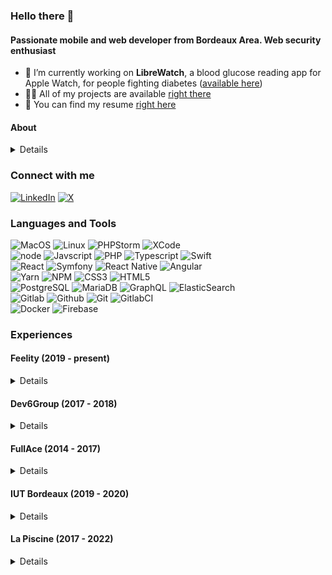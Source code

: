 ### Hello there 👋

#### Passionate mobile and web developer from Bordeaux Area. Web security enthusiast

- 🔭 I’m currently working on **LibreWatch**, a blood glucose reading app for Apple Watch, for people fighting diabetes ([available here](https://apps.apple.com/fr/app/librewatch/id1609222678))
- 👨‍💻 All of my projects are available [right there](https://cv.labaste.fr)
- 💼 You can find my resume [right here](https://read.cv/denispoulpy)

#### About

<details>Web security enthusiast.

Gradually moving away from traditional websites towards the development of custom B2B web platforms and mobile applications, I'm now experienced on various technical stacks, from APIs on Symfony/PHP8 to mobile applications with React Native/TypeScript, hybrids with React/Angular and Ionic/Capacitor, native with Swift/Java or VR with C#/Unity.

Very interested in DevOps, I'm also in charge of monitoring with Grafana, setting up CI/CD via GitLab and Docker environments for all projects and technical stacks.

Very attentive to security and data processing, I've worked on a number of Medical Device projects, and am at ease with the prerequisites for applications dealing with health data (HDS).

I have a degree in multimedia project management, and as such I also oversee the smooth running of projects, from before-contract estimates to GitLab/Jira ticket tracking.

Currently lead developer in a Bordeaux-based digital agency, I help and guide my colleagues in their developments. I'm also very involved in didactics, and like to share my knowledge with my colleagues, or the students I've had over the years as a teacher in a school for web developers, or at the Bordeaux IUT where I also taught.

What is working as a lead developer? This.

![Fire](https://camo.githubusercontent.com/3782881044e264bfb2d1002964bc4f6a1fd0e7c7fe411a09473416a3589d02a2/68747470733a2f2f6d65646961312e67697068792e636f6d2f6d656469612f31334867774773584630616947592f67697068792e676966)
</details>

### Connect with me
[![LinkedIn](https://img.shields.io/badge/My_LinkedIn-0A66C2?style=for-the-badge&logo=linkedin)](https://linkedin.com/in/denislabaste)
[![X](https://img.shields.io/badge/My_Borring_Twitter-000000?style=for-the-badge&logo=x)](https://twitter.com/denispoulpy)

### Languages and Tools

![MacOS](https://img.shields.io/static/v1?label=&message=MacOS&style=flat-square&logo=Apple&color=222522&labelColor=000000)
![Linux](https://img.shields.io/static/v1?label=&message=Linux&style=flat-square&logo=Linux&color=222522&labelColor=FCC624&logoColor=fff)
![PHPStorm](https://img.shields.io/static/v1?label=&message=PHPStorm&style=flat-square&logo=PhpStorm&color=222522&labelColor=007ACC&logoColor=fff)
![XCode](https://img.shields.io/static/v1?label=&message=XCode&style=flat-square&logo=XCode&color=222522&labelColor=147EFB&logoColor=fff)\
![node](https://img.shields.io/static/v1?label=&message=Node.js&style=flat-square&logo=Node.js&color=222522&labelColor=339933&logoColor=fff)
![Javscript](https://img.shields.io/static/v1?label=&message=Javascript&style=flat-square&logo=Javascript&color=222522&labelColor=F7DF1E&logoColor=fff)
![PHP](https://img.shields.io/static/v1?label=&message=PHP&style=flat-square&logo=PHP&color=222522&labelColor=777BB4&logoColor=fff)
![Typescript](https://img.shields.io/static/v1?label=&message=Typescript&style=flat-square&logo=Typescript&color=222522&labelColor=007ACC&logoColor=fff)
![Swift](https://img.shields.io/static/v1?label=&message=Swift&style=flat-square&logo=Swift&color=222522&labelColor=F05138&logoColor=fff)\
![React](https://img.shields.io/static/v1?label=&message=React&style=flat-square&logo=React&color=222522&labelColor=61DAFB&logoColor=fff)
![Symfony](https://img.shields.io/static/v1?label=&message=Symfony&style=flat-square&logo=Symfony&color=222522&labelColor=000000&logoColor=fff)
![React Native](https://img.shields.io/static/v1?label=&message=React%20Native&style=flat-square&logo=React&color=222522&labelColor=61DAFB&logoColor=fff)
![Angular](https://img.shields.io/static/v1?label=&message=Angular&style=flat-square&logo=Angular&color=222522&labelColor=0F0F11&logoColor=fff)\
![Yarn](https://img.shields.io/static/v1?label=&message=Yarn&style=flat-square&logo=Yarn&color=222522&labelColor=2C8EBB&logoColor=fff)
![NPM](https://img.shields.io/static/v1?label=&message=NPM&style=flat-square&logo=Npm&color=222522&labelColor=CB3837&logoColor=fff)
![CSS3](https://img.shields.io/static/v1?label=&message=CSS3&style=flat-square&logo=CSS3&color=222522&labelColor=1572B6&logoColor=fff)
![HTML5](https://img.shields.io/static/v1?label=&message=HTML5&style=flat-square&logo=HTML5&color=222522&labelColor=E34F26&logoColor=fff)\
![PostgreSQL](https://img.shields.io/static/v1?label=&message=PostgreSQL&style=flat-square&logo=PostgreSQL&color=222522&labelColor=336791&logoColor=fff)
![MariaDB](https://img.shields.io/static/v1?label=&message=MariaDB&style=flat-square&logo=MariaDB&color=222522&labelColor=003545&logoColor=fff)
![GraphQL](https://img.shields.io/static/v1?label=&message=GraphQL&style=flat-square&logo=GraphQL&color=222522&labelColor=E10098&logoColor=fff)
![ElasticSearch](https://img.shields.io/static/v1?label=&message=ElasticSearch&style=flat-square&logo=ElasticSearch&color=222522&labelColor=005571&logoColor=fff)\
![Gitlab](https://img.shields.io/static/v1?label=&message=Gitlab&style=flat-square&logo=Gitlab&color=222522&labelColor=FC6D26&logoColor=fff)
![Github](https://img.shields.io/static/v1?label=&message=Github&style=flat-square&logo=Github&color=222522&labelColor=181717&logoColor=fff)
![Git](https://img.shields.io/static/v1?label=&message=Git&style=flat-square&logo=Git&color=222522&labelColor=F05032&logoColor=fff)
![GitlabCI](https://img.shields.io/static/v1?label=&message=Gitlab%20CI&style=flat-square&logo=Gitlab&color=222522&labelColor=FC6D26&logoColor=fff)\
![Docker](https://img.shields.io/static/v1?label=&message=Docker&style=flat-square&logo=Docker&color=222522&labelColor=2496ED&logoColor=fff)
![Firebase](https://img.shields.io/static/v1?label=&message=Firebase&style=flat-square&logo=Firebase&color=222522&labelColor=DD2C00&logoColor=fff)

[//]: # (![Languages]&#40;https://github-readme-stats.vercel.app/api/top-langs?username=mrpoulpy&show_icons=true&locale=en&layout=compact&#41;)

### Experiences

#### Feelity (2019 - present)
<details>
From Full-Stack developer to Lead developer in a web agency based in Bordeaux. Making projects for start-ups and many companies and leading developments in a 10-people team.
    
I developed apps mainly with React Native and Angular for mobile and web apps ; Symfony for backend APIs ; Unity for a handled app in VR headset for optometrics.

Worked with WebRTC, BLE communications for communicating with custom hardware devices, and sensitive health-data. 
</details>

#### Dev6Group (2017 - 2018)
<details>
Full-Stack web developer in an IT services company, on assignment at Aquitaine Cap Métiers, working on a single project in cooperation with France Travail (formerly Pôle Emploi), that collects and broadcasts work-training offers.    
</details>

#### FullAce (2014 - 2017)
<details>
Web developer in a work-study education in an object communication agency. Developed mostly in Prestashop and CakePHP.
</details>

#### IUT Bordeaux (2019 - 2020)
<details>
ThreeJS teacher in Bordeaux univerity, teaching Licence-degree students to use this library and develop interactive web animations.  
</details>

#### La Piscine (2017 - 2022)
<details>
PHP / NodeJS / MySQL teacher in a bootcamp school in Merignac, near Bordeaux. I helped students learning dev languages from scratch, algorithms logic and project management. 
</details>

